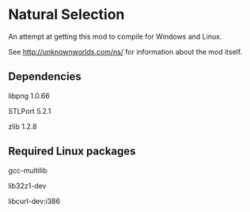 Natural Selection
=================

An attempt at getting this mod to compile for Windows and Linux.

See http://unknownworlds.com/ns/ for information about the mod itself.

Dependencies
------------

libpng 1.0.66

STLPort 5.2.1

zlib 1.2.8


Required Linux packages
-----------------------

gcc-multilib

lib32z1-dev

libcurl-dev:i386
